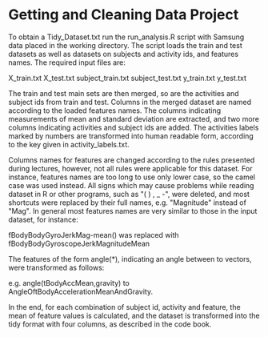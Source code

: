 Getting and Cleaning Data Project
=========================

To obtain a Tidy\_Dataset.txt run the run_analysis.R script with Samsung data placed in the working directory.
The script loads the train and test datasets as well as datasets on subjects and activity ids, and features names. The required input files are:

X\_train.txt
X\_test.txt
subject\_train.txt
subject\_test.txt
y\_train.txt
y\_test.txt

The train and test main sets are then merged, so are the activities and subject ids from train and test. Columns in the merged dataset are named according to the loaded features names. The columns indicating measurements of mean and standard deviation are extracted, and two more columns indicating activities and subject ids are added. The activities labels marked by numbers are transformed into human readable form, according to the key given in activity\_labels.txt.

Columns names for features are changed according to the rules presented during lectures, however, not all rules were applicable for this dataset. For instance, features names are too long to use only lower case, so the camel case was used instead. All signs which may cause problems while reading dataset in R or other programs, such as "( ) , _ -", were deleted, and most shortcuts were replaced by their full names, e.g. "Magnitude" instead of "Mag". In general most features names are very similar to those in the input dataset, for instance:

fBodyBodyGyroJerkMag-mean() was replaced with fBodyBodyGyroscopeJerkMagnitudeMean

The features of the form angle(*), indicating an angle between to vectors, were transformed as follows:

e.g. angle(tBodyAccMean,gravity) to AngleOftBodyAccelerationMeanAndGravity.

In the end, for each combination of subject id, activity and feature, the mean of feature values is calculated, and the dataset is transformed into the tidy format with four columns, as described in the code book. 

